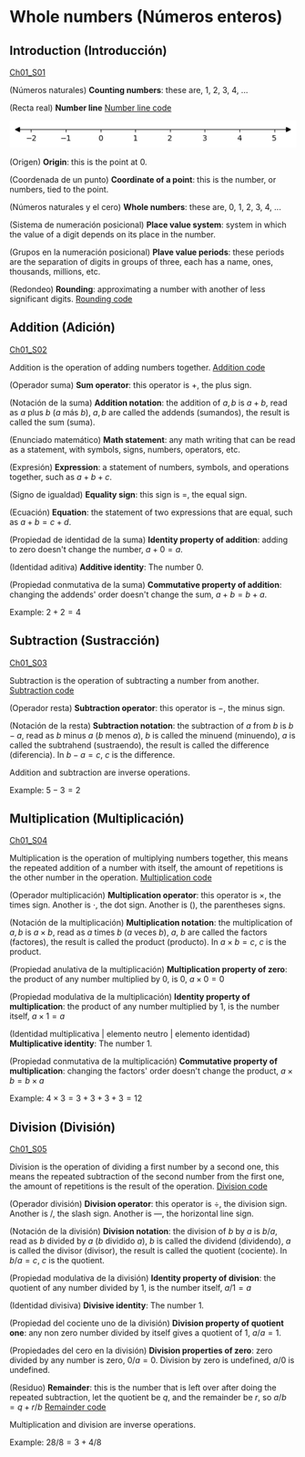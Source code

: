
#   Whole numbers (Números enteros)

## Introduction (Introducción)
[Ch01_S01](../../../Libros/Mathematics/Algebra_basics__Prealgebra__OpenStax.pdf#page=15)

(Números naturales)
**Counting numbers**: these are, 1, 2, 3, 4, ...

(Recta real)
**Number line**
[Number line code](Programs/Ch01/S01_01_Number_line.py)

![image_number_line](Images/Ch01/S01_01_Number_line.png)

(Origen)
**Origin**: this is the point at 0.

(Coordenada de un punto)
**Coordinate of a point**: this is the number, or numbers, tied to the point.

(Números naturales y el cero)
**Whole numbers**: these are, 0, 1, 2, 3, 4, ...

(Sistema de numeración posicional)
**Place value system**: system in which the value of a digit depends on its place in the number.

(Grupos en la numeración posicional)
**Plave value periods**: these periods are the separation of digits in groups of three, each has a name, ones, thousands, millions, etc.

(Redondeo)
**Rounding**: approximating a number with another of less significant digits.
[Rounding code](Programs/Ch01/S01_02_Rounding.py)

## Addition (Adición)
[Ch01_S02](../../../Libros/Mathematics/Algebra_basics__Prealgebra__OpenStax.pdf#page=32)

Addition is the operation of adding numbers together.
[Addition code](Programs/Ch01/S02_01_Addition.py)

(Operador suma)
**Sum operator**: this operator is $+$, the plus sign.

(Notación de la suma)
**Addition notation**: the addition of $a, b$ is $a + b$, read as $a$ plus $b$ ($a$ más $b$), $a, b$ are called the addends (sumandos), the result is called the sum (suma).

(Enunciado matemático)
**Math statement**: any math writing that can be read as a statement, with symbols, signs, numbers, operators, etc.

(Expresión)
**Expression**: a statement of numbers, symbols, and operations together, such as $a + b + c$.

(Signo de igualdad)
**Equality sign**: this sign is $=$, the equal sign.

(Ecuación)
**Equation**: the statement of two expressions that are equal, such as $a + b = c + d$.

(Propiedad de identidad de la suma)
**Identity property of addition**: adding to zero doesn't change the number, $a + 0 = a$.

(Identidad aditiva)
**Additive identity**: The number 0.

(Propiedad conmutativa de la suma)
**Commutative property of addition**: changing the addends' order doesn't change the sum, $a + b = b + a$.

Example: $2 + 2 = 4$

## Subtraction (Sustracción)
[Ch01_S03](../../../Libros/Mathematics/Algebra_basics__Prealgebra__OpenStax.pdf#page=48)

Subtraction is the operation of subtracting a number from another.
[Subtraction code](Programs/Ch01/S03_01_Subtraction.py)

(Operador resta)
**Subtraction operator**: this operator is $-$, the minus sign.

(Notación de la resta)
**Subtraction notation**: the subtraction of $a$ from $b$ is $b - a$, read as $b$ minus $a$ ($b$ menos $a$), $b$ is called the minuend (minuendo), $a$ is called the subtrahend (sustraendo), the result is called the difference (diferencia). In $b - a = c$, $c$ is the difference.

Addition and subtraction are inverse operations.

Example: $5 - 3 = 2$

## Multiplication (Multiplicación)
[Ch01_S04](../../../Libros/Mathematics/Algebra_basics__Prealgebra__OpenStax.pdf#page=63)

Multiplication is the operation of multiplying numbers together, this means the repeated addition of a number with itself, the amount of repetitions is the other number in the operation.
[Multiplication code](Programs/Ch01/S04_01_Multiplication.py)

(Operador multiplicación)
**Multiplication operator**: this operator is $\times$, the times sign. Another is $\cdot$, the dot sign. Another is $()$, the parentheses signs.

(Notación de la multiplicación)
**Multiplication notation**: the multiplication of $a, b$ is $a \times b$, read as $a$ times $b$ ($a$ veces $b$), $a$, $b$ are called the factors (factores), the result is called the product (producto). In $a \times b = c$, $c$ is the product.

(Propiedad anulativa de la multiplicación)
**Multiplication property of zero**: the product of any number multiplied by 0, is 0, $a \times 0 = 0$

(Propiedad modulativa de la multiplicación)
**Identity property of multiplication**: the product of any number multiplied by 1, is the number itself, $a \times 1 = a$

(Identidad multiplicativa | elemento neutro | elemento identidad)
**Multiplicative identity**: The number 1.

(Propiedad conmutativa de la multiplicación)
**Commutative property of multiplication**: changing the factors' order doesn't change the product, $a \times b = b \times a$

Example: $4 \times 3 = 3 + 3 + 3 + 3 = 12$

## Division (División)
[Ch01_S05](../../../Libros/Mathematics/Algebra_basics__Prealgebra__OpenStax.pdf#page=81)

Division is the operation of dividing a first number by a second one, this means the repeated subtraction of the second number from the first one, the amount of repetitions is the result of the operation.
[Division code](Programs/Ch01/S05_01_Division.py)

(Operador división)
**Division operator**: this operator is $\div$, the division sign. Another is $/$, the slash sign. Another is $\text{---}$, the horizontal line sign.

(Notación de la división)
**Division notation**: the division of $b$ by $a$ is $b/a$, read as $b$ divided by $a$ ($b$ dividido $a$), $b$ is called the dividend (dividendo), $a$ is called the divisor (divisor), the result is called the quotient (cociente). In $b/a = c$, $c$ is the quotient.

(Propiedad modulativa de la división)
**Identity property of division**: the quotient of any number divided by 1, is the number itself, $a/1 = a$

(Identidad divisiva)
**Divisive identity**: The number 1.

(Propiedad del cociente uno de la división)
**Division property of quotient one**: any non zero number divided by itself gives a quotient of 1, $a/a = 1$.

(Propiedades del cero en la división)
**Division properties of zero**: zero divided by any number is zero, $0/a = 0$. Division by zero is undefined, $a/0$ is undefined.

(Residuo)
**Remainder**: this is the number that is left over after doing the repeated subtraction, let the quotient be $q$, and the remainder be $r$, so $a/b = q + r/b$
[Remainder code](Programs/Ch01/S05_02_Remainder.py)

Multiplication and division are inverse operations.

Example: $28/8 = 3 + 4/8$